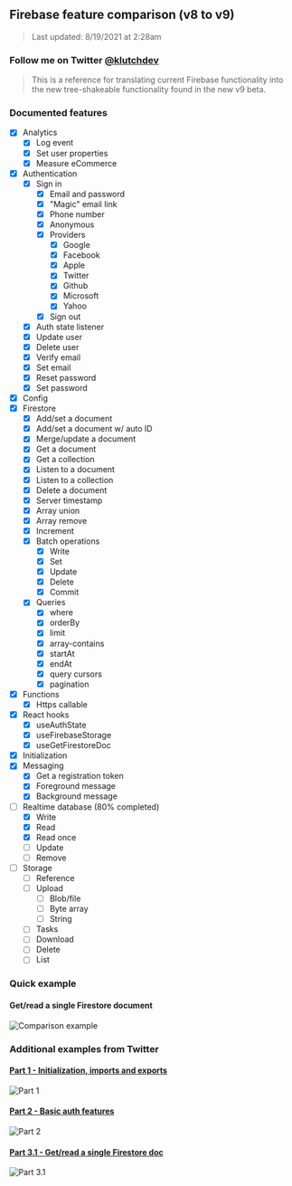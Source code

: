## Firebase feature comparison (v8 to v9)

> Last updated: 8/19/2021 at 2:28am

### Follow me on Twitter [@klutchdev](https://twitter.com/klutchdev)

> This is a reference for translating current Firebase functionality into the new tree-shakeable functionality found in the new v9 beta.

### Documented features

- [x] Analytics
  - [x] Log event
  - [x] Set user properties
  - [x] Measure eCommerce
- [x] Authentication
  - [x] Sign in
    - [x] Email and password
    - [x] "Magic" email link
    - [x] Phone number
    - [x] Anonymous
    - [x] Providers
      - [x] Google
      - [x] Facebook
      - [x] Apple
      - [x] Twitter
      - [x] Github
      - [x] Microsoft
      - [x] Yahoo
    - [x] Sign out
  - [x] Auth state listener
  - [x] Update user
  - [x] Delete user
  - [x] Verify email
  - [x] Set email
  - [x] Reset password
  - [x] Set password
- [x] Config
- [x] Firestore
  - [x] Add/set a document
  - [x] Add/set a document w/ auto ID
  - [x] Merge/update a document
  - [x] Get a document
  - [x] Get a collection
  - [x] Listen to a document
  - [x] Listen to a collection
  - [x] Delete a document
  - [x] Server timestamp
  - [x] Array union
  - [x] Array remove
  - [x] Increment
  - [x] Batch operations
    - [x] Write
    - [x] Set
    - [x] Update
    - [x] Delete
    - [x] Commit
  - [x] Queries
    - [x] where
    - [x] orderBy
    - [x] limit
    - [x] array-contains
    - [x] startAt
    - [x] endAt
    - [x] query cursors
    - [x] pagination
- [x] Functions
  - [x] Https callable
- [x] React hooks
  - [x] useAuthState
  - [x] useFirebaseStorage
  - [x] useGetFirestoreDoc
- [x] Initialization
- [x] Messaging
  - [x] Get a registration token
  - [x] Foreground message
  - [x] Background message
- [ ] Realtime database (80% completed)
  - [x] Write
  - [x] Read
  - [x] Read once
  - [ ] Update
  - [ ] Remove
- [ ] Storage
  - [ ] Reference
  - [ ] Upload
    - [ ] Blob/file
    - [ ] Byte array
    - [ ] String
  - [ ] Tasks
  - [ ] Download
  - [ ] Delete
  - [ ] List

### Quick example

#### Get/read a single Firestore document

![Comparison example](screenshots/comparison-example.png)

### Additional examples from Twitter

#### [Part 1 - Initialization, imports and exports](https://twitter.com/KlutchDev/status/1423835443628584960)

![Part 1](screenshots/screenshot-part1.png)

#### [Part 2 - Basic auth features](https://twitter.com/KlutchDev/status/1423957300772065287)

![Part 2](screenshots/screenshot-part2.png)

#### [Part 3.1 - Get/read a single Firestore doc](twitter.com/KlutchDev/status/1427435257993834503)

![Part 3.1](screenshots/screenshot-part3-1.png)
